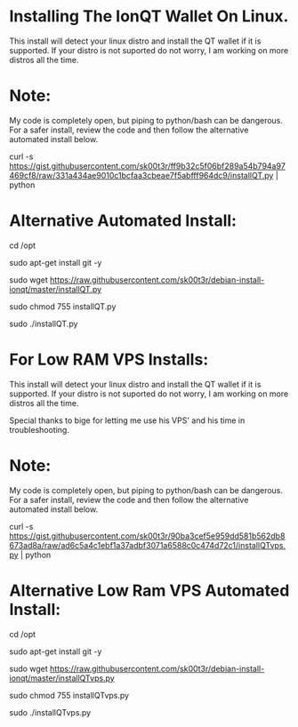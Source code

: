 # Installing The IonQT Wallet On Linux.

This install will detect your linux distro and install the QT wallet if it is supported. If your distro is not suported do not worry, I am working on more distros all the time.

# Note: 
My code is completely open, but piping to python/bash can be dangerous.  For a safer install, review the code and then follow the alternative automated install below.

curl -s https://gist.githubusercontent.com/sk00t3r/ff9b32c5f06bf289a54b794a97469cf8/raw/331a434ae9010c1bcfaa3cbeae7f5abfff964dc9/installQT.py | python

# Alternative Automated Install:

cd /opt

sudo apt-get install git -y

sudo wget https://raw.githubusercontent.com/sk00t3r/debian-install-ionqt/master/installQT.py

sudo chmod 755 installQT.py

sudo ./installQT.py

# For Low RAM VPS Installs:

This install will detect your linux distro and install the QT wallet if it is supported. If your distro is not suported do not worry, I am working on more distros all the time.

Special thanks to bige for letting me use his VPS' and his time in troubleshooting.

# Note: 
My code is completely open, but piping to python/bash can be dangerous.  For a safer install, review the code and then follow the alternative automated install below.

curl -s https://gist.githubusercontent.com/sk00t3r/90ba3cef5e959dd581b562db8673ad8a/raw/ad6c5a4c1ebf1a37adbf3071a6588c0c474d72c1/installQTvps.py | python

# Alternative Low Ram VPS Automated Install:

cd /opt

sudo apt-get install git -y

sudo wget https://raw.githubusercontent.com/sk00t3r/debian-install-ionqt/master/installQTvps.py

sudo chmod 755 installQTvps.py

sudo ./installQTvps.py
